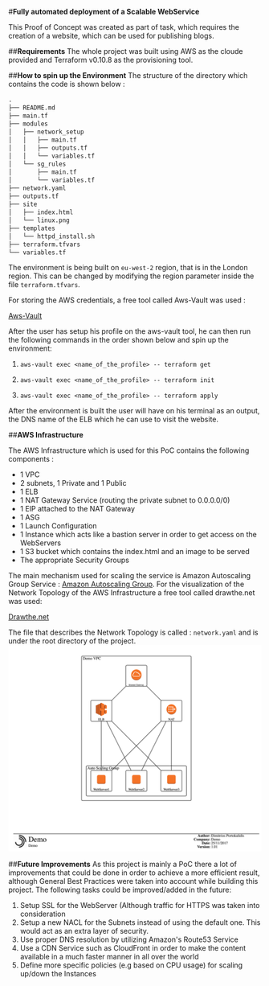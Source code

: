 #**Fully automated deployment of a Scalable WebService**

This Proof of Concept was created as part of task, which requires the creation of a website, which can be used for publishing blogs.

##**Requirements**
The whole project was built using AWS as the cloude provided and Terraform v0.10.8 as the provisioning tool.

##**How to spin up the Environment**
The structure of the directory which contains the code is shown below :

```
.
├── README.md
├── main.tf
├── modules
│   ├── network_setup
│   │   ├── main.tf
│   │   ├── outputs.tf
│   │   └── variables.tf
│   └── sg_rules
│       ├── main.tf
│       └── variables.tf
├── network.yaml
├── outputs.tf
├── site
│   ├── index.html
│   └── linux.png
├── templates
│   └── httpd_install.sh
├── terraform.tfvars
└── variables.tf
```
The environment is being built on ``` eu-west-2 ``` region, that is in the London region. This can be changed by modifying the region parameter inside the file ``` terraform.tfvars ```.

For storing the AWS credentials, a free tool called Aws-Vault was used :

[Aws-Vault](https://github.com/99designs/aws-vault)

After the user has setup his profile on the aws-vault tool, he can then run the following commands in the order shown below and spin up the environment:

1. ``` aws-vault exec <name_of_the_profile> -- terraform get ```

2. ``` aws-vault exec <name_of_the_profile> -- terraform init ```

3. ``` aws-vault exec <name_of_the_profile> -- terraform apply ```

After the environment is built the user will have on his terminal as an output, the DNS name of the ELB which he can use to visit the website.

##**AWS Infrastructure**

The AWS Infrastructure which is used for this PoC contains the following components :
* 1 VPC
* 2 subnets, 1 Private and 1 Public
* 1 ELB
* 1 NAT Gateway Service (routing the private subnet to 0.0.0.0/0)
* 1 EIP attached to the NAT Gateway
* 1 ASG
* 1 Launch Configuration
* 1 Instance which acts like a bastion server in order to get access on the WebServers
* 1 S3 bucket which contains the index.html and an image to be served
* The appropriate Security Groups

The main mechanism used for scaling the service is Amazon Autoscaling Group Service :
[Amazon Autoscaling Group](https://docs.aws.amazon.com/autoscaling/latest/userguide/AutoScalingGroup.html).
For the visualization of the Network Topology of the AWS Infrastructure a free tool called drawthe.net was used:

[Drawthe.net](https://github.com/cidrblock/drawthe.net)

The file that describes the Network Topology is called : ```network.yaml``` and is under the root directory of the project.
![Alt text](./network.png?raw=true "AWS Infrastructure")

##**Future Improvements**
As this project is mainly a PoC there a lot of improvements that could be done in order to achieve a more efficient result, although General Best Practices were taken into account while building this project. The following tasks could be improved/added in the future:

1. Setup SSL for the WebServer (Although traffic for HTTPS was taken into consideration
2. Setup a new NACL for the Subnets instead of using the default one. This would act as an extra layer of security.
3. Use proper DNS resolution by utilizing Amazon's Route53 Service
4. Use a CDN Service such as CloudFront in order to make the content available in a much faster manner in all over the world
5. Define more specific policies (e.g based on CPU usage) for scaling up/down the Instances

